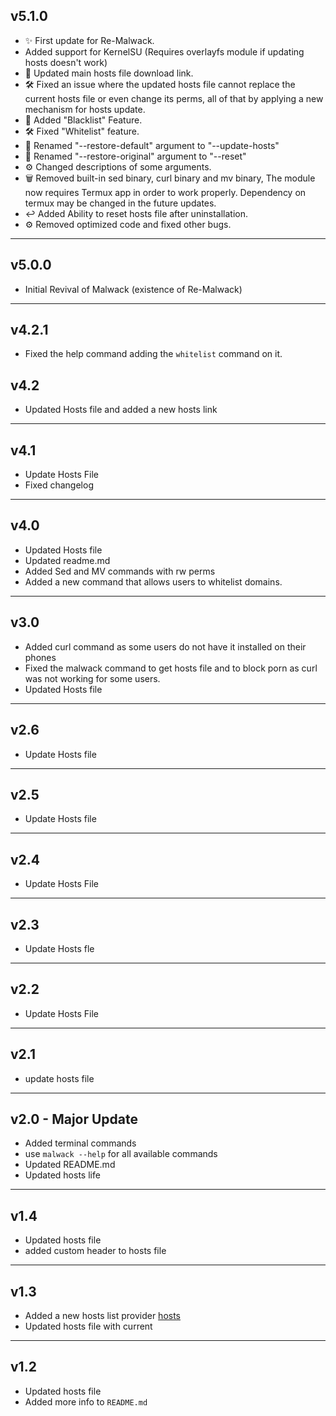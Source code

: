 ## v5.1.0
- ✨ First update for Re-Malwack.
- Added support for KernelSU (Requires overlayfs module if updating hosts doesn't work)
- 🔧 Updated main hosts file download link.
- 🛠️ Fixed an issue where the updated hosts file cannot replace the current hosts file or even change its perms, all of that by applying a new mechanism for hosts update.
- 🚫 Added "Blacklist" Feature.
- 🛠️ Fixed "Whitelist" feature.
- 🔄 Renamed "--restore-default" argument to "--update-hosts" 
- 🔄 Renamed "--restore-original" argument to "--reset"
- ⚙️ Changed descriptions of some arguments.
- 🗑️ Removed built-in sed binary, curl binary and mv binary, The module now requires Termux app in order to work properly. Dependency on termux may be changed in the future updates.
- ↩️ Added Ability to reset hosts file after uninstallation.
- ⚙️ Removed optimized code and fixed other bugs.
---
## v5.0.0
- Initial Revival of Malwack (existence of Re-Malwack)
---
## v4.2.1
- Fixed the help command adding the ``whitelist`` command on it.
## v4.2
- Updated Hosts file and added a new hosts link
---
## v4.1
- Update Hosts File
- Fixed changelog
---
## v4.0
- Updated Hosts file
- Updated readme.md
- Added Sed and MV commands with rw perms
- Added a new command that allows users to whitelist domains.
---
## v3.0
- Added curl command as some users do not have it installed on their phones
- Fixed the malwack command to get hosts file and to block porn as curl was not working for some users.
- Updated Hosts file
---
## v2.6
- Update Hosts file
---
## v2.5
- Update Hosts file
---
## v2.4
- Update Hosts File
---
## v2.3
- Update Hosts fle
---
## v2.2
- Update Hosts File
---
## v2.1
- update hosts file
---
## v2.0 - Major Update
- Added terminal commands
- use ``malwack --help`` for all available commands
- Updated README.md
- Updated hosts life
---
## v1.4
- Updated hosts file
- added custom header to hosts file 
---
## v1.3
- Added a new hosts list provider [hosts](https://github.com/StevenBlack/hosts)
- Updated hosts file with current
---
## v1.2
- Updated hosts file
- Added more info to ``README.md``
